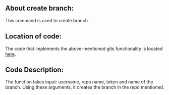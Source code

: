 ## About create branch:

This command is used to create branch

## Location of code:

The code that implements the above-mentioned gits functionality is located [here](https://github.com/psvkaushik/Group50_Proj2/blob/main/src/gits_createbranch.py).

## Code Description:

The function takes input: username, repo name, token and name of the branch. Using these arguments, it creates the branch in the repo mentioned.
